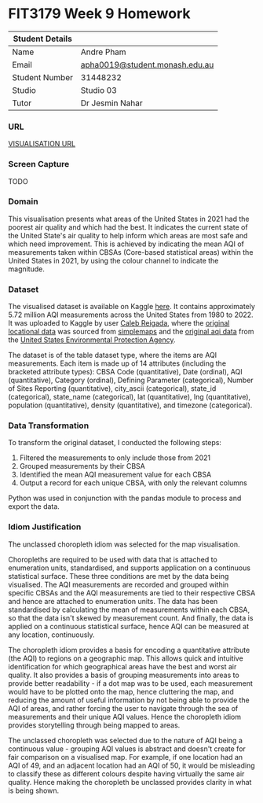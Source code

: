# FIT3179 Week 9 Homework

| Student Details |                                                              |
| --------------- | ------------------------------------------------------------ |
| Name            | Andre Pham                                                   |
| Email           | [apha0019@student.monash.edu.au](mailto:apha0019@student.monash.edu.au) |
| Student Number  | 31448232                                                     |
| Studio          | Studio 03                                                    |
| Tutor           | Dr Jesmin Nahar                                              |

### URL

[VISUALISATION URL](https://andre-pham.github.io/FIT3179-Homework-Week9/)

### Screen Capture

TODO

### Domain

This visualisation presents what areas of the United States in 2021 had the poorest air quality and which had the best. It indicates the current state of the United State's air quality to help inform which areas are most safe and which need improvement. This is achieved by indicating the mean AQI of measurements taken within CBSAs (Core-based statistical areas) within the United States in 2021, by using the colour channel to indicate the magnitude.

### Dataset

The visualised dataset is available on Kaggle [here](https://www.kaggle.com/datasets/calebreigada/us-air-quality-1980present). It contains approximately 5.72 million AQI measurements across the United States from 1980 to 2022. It was uploaded to Kaggle by user [Caleb Reigada](https://www.kaggle.com/calebreigada), where the [original locational data](https://simplemaps.com/data/us-cities) was sourced from [simplemaps](https://simplemaps.com/data) and the [original aqi data](https://aqs.epa.gov/aqsweb/airdata/download_files.html) from the [United States Environmental Protection Agency](https://www.epa.gov/).

The dataset is of the table dataset type, where the items are AQI measurements. Each item is made up of 14 attributes (including the bracketed attribute types): CBSA Code (quantitative), Date (ordinal), AQI (quantitative), Category (ordinal), Defining Parameter (categorical), Number of Sites Reporting (quantitative), city_ascii (categorical), state_id (categorical), state_name (categorical), lat (quantitative), lng (quantitative), population (quantitative), density (quantitative), and timezone (categorical).

### Data Transformation

To transform the original dataset, I conducted the following steps:

1. Filtered the measurements to only include those from 2021
2. Grouped measurements by their CBSA
3. Identified the mean AQI measurement value for each CBSA
4. Output a record for each unique CBSA, with only the relevant columns

Python was used in conjunction with the pandas module to process and export the data.

### Idiom Justification

The unclassed choropleth idiom was selected for the map visualisation.

Choropleths are required to be used with data that is attached to enumeration units, standardised, and supports application on a continuous statistical surface. These three conditions are met by the data being visualised. The AQI measurements are recorded and grouped within specific CBSAs and the AQI measurements are tied to their respective CBSA and hence are attached to enumeration units. The data has been standardised by calculating the mean of measurements within each CBSA, so that the data isn't skewed by measurement count. And finally, the data is applied on a continuous statistical surface, hence AQI can be measured at any location, continuously.

The choropleth idiom provides a basis for encoding a quantitative attribute (the AQI) to regions on a geographic map. This allows quick and intuitive identification for which geographical areas have the best and worst air quality. It also provides a basis of grouping measurements into areas to provide better readability - if a dot map was to be used, each measurement would have to be plotted onto the map, hence cluttering the map, and reducing the amount of useful information by not being able to provide the AQI of areas, and rather forcing the user to navigate through the sea of measurements and their unique AQI values. Hence the choropleth idiom provides storytelling through being mapped to areas.

The unclassed choropleth was selected due to the nature of AQI being a continuous value - grouping AQI values is abstract and doesn't create for fair comparison on a visualised map. For example, if one location had an AQI of 49, and an adjacent location had an AQI of 50, it would be misleading to classify these as different colours despite having virtually the same air quality. Hence making the choropleth be unclassed provides clarity in what is being shown.